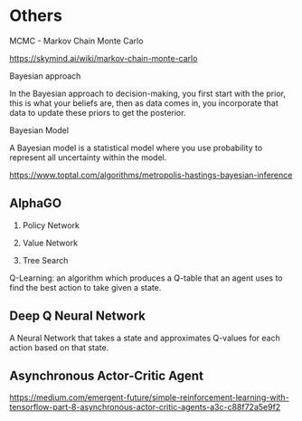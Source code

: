 # Others

MCMC - Markov Chain Monte Carlo

<https://skymind.ai/wiki/markov-chain-monte-carlo>

Bayesian approach

In the Bayesian approach to decision-making, you first start with the prior, this is what your beliefs are, then as data comes in, you incorporate that data to update these priors to get the posterior.

Bayesian Model

A Bayesian model is a statistical model where you use probability to represent all uncertainty within the model.

<https://www.toptal.com/algorithms/metropolis-hastings-bayesian-inference>

## AlphaGO

1. Policy Network

2. Value Network

3. Tree Search

Q-Learning: an algorithm which produces a Q-table that an agent uses to find the best action to take given a state.

## Deep Q Neural Network

A Neural Network that takes a state and approximates Q-values for each action based on that state.

## Asynchronous Actor-Critic Agent

<https://medium.com/emergent-future/simple-reinforcement-learning-with-tensorflow-part-8-asynchronous-actor-critic-agents-a3c-c88f72a5e9f2>

